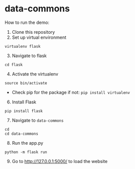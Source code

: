# data-commons

How to run the demo:

1. Clone this repository
2. Set up virtual environment
```
virtualenv flask
```
3. Navigate to flask
```
cd flask
```
4. Activate the virtualenv
``` 
source bin/activate
```

* Check pip for the package if not:
  ``` pip install virtualenv ```
6. Install Flask
```
pip install flask
```
7. Navigate to ``` data-commons ```
```
cd
cd data-commons
```
8. Run the app.py
```
python -m flask run
```
9. Go to http://127.0.0.1:5000/ to load the website
